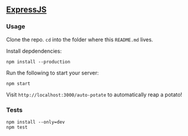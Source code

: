 ## [ExpressJS](http://expressjs.com/)

### Usage

Clone the repo. `cd` into the folder where this `README.md` lives.

Install depdendencies:

    npm install --production

Run the following to start your server:

    npm start

Visit `http://localhost:3000/auto-potate` to automatically reap a potato!

### Tests

    npm install --only=dev
    npm test
